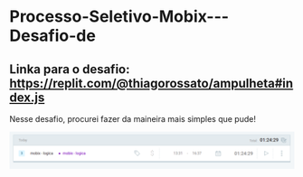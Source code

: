# Processo-Seletivo-Mobix---Desafio-de

## Linka para o desafio: https://replit.com/@thiagorossato/ampulheta#index.js

Nesse desafio, procurei fazer da maineira mais simples que pude!

![alt text](https://github.com/thiagohenriquerossato/Processo-Seletivo-Mobix---Desafio-de/blob/main/Captura%20de%20tela%20de%202021-11-10%2016-37-48.png)

